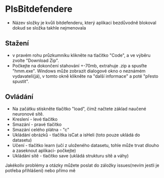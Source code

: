 # PlsBitdefendere 
  - Název složky je kvůli bitdefenderu, který aplikaci bezdůvodně blokoval dokud se složka takhle nejmenovala
## Stažení
- v pravém rohu průzkumníku klikněte na tlačítko "Code", a ve výběru zvolte "Download Zip".
- Počkejte na dokončení stahování +-70mb, extrahuje .zip a spusťte "hmm.exe". Windows může zobrazit dialogové okno o neznámém vydavateli(já), v tomto okně klikněte na "další informace" a poté "přesto spustit".
## Ovládání
 - Na začátku stiskněte tlačítko "load", čímž načtete základ naučené neuronové sítě.
- Kreslení - levé tlačítko
- Smazání - pravé tlačítko
- Smazání celého plátna - "c"
- Ukládání obrázků - tlačítka isCat a isHeli (toto pouze ukládá do datasetu)
- Učení - tlačítko learn (učí z uloženého datasetu, tohle může trvat dlouho a zaseknout aplikaci- počkejte)
- Ukládání sítě - tlačítko save (ukládá strukturu sítě a  váhy)

Jakékoliv problémy a otázky můžete poslat do záložky issues(nevím jestli je potřeba přihlášeni) nebo přímo mě 
